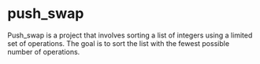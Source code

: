 # push_swap
Push_swap is a project that involves sorting a list of integers using a limited set of operations. The goal is to sort the list with the fewest possible number of operations.
